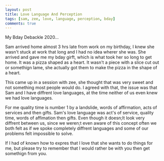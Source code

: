 ```yaml
---
layout: post
title: Love Language And Perception
tags: [sam, zee, love, language, perception, bday]
comments: true
---
```

My Bday Debackle 2020...  

Sam arrived home almost 3 hrs late from work on my birthday, I knew she wasn't stuck at work that long and I had no idea wherer she was.
She arrived and gave me my bday girft, which is what took her so long to get home. It was a pizza shaped as a heart. It wasn't a piece with a slice cut out or somethign lame, she actually got them to make the pizza in the shape of a heart.   

This came up in a session with zee, she thought that was very sweet and not something most people would do. I agreed with that, the issue was that Sam and I have diffrent love languages, at the time neither of us even knew we had love languages.    

For me quality time is number 1 by a landslide, words of affirmation, acts of services and then gifts. Sam's love language was act's of service, quality time, words of affimation then gifts. Even though it doesn;lt look very diffrent between us, since we weren;t even aware of this concept often we both felt as if we spoke completely diffrent languages and some of our problems felt impossible to solve.

If I had of known how to expres that I love that she wants to do things for me, but please try to remember that I would rather be with you then get somethign from you.